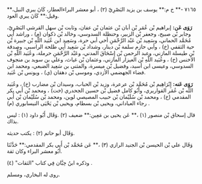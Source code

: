 ٧١٦٥ -** خ م:** يوسف بن يزيد البَصْرِيّ (٢) ، أبو معشر البراءالعطار، كَانَ يبري النبل،** وقيل:** كَانَ يبري العود.

**رَوَى عَن:** إبراهيم بْن عُمَر بْن أبان بْن عثمان بْن عفان، وثابت بْن سهل القرشي البَصْرِيّ، وجابر بْن صبيح، وجعفر بْن الزبير، وحنظلة السدوسي، وخالد بْن ذكوان (م) ، وراشد أَبِي مُحَمَّد الحماني، وسَعِيد بْن عَبْد الرَّحْمَنِ أخي أبي حرة، وسَعِيد ابن عُبَيد اللَّهِ بْن جبيرة بْن حية الثقفي (خ) ، وأبي حازم سلمة بْن دينار، وشداد بْن سَعِيد أَبِي طلحة الراسبي، وصدقة بْن طيسلة المازني، وعبد الرحمن بْن إِسْحَاقَ المدني، وعَبْد الرَّحْمَنِ حرملة، وعُبَيد اللَّهِ بْن الأخنس (خ) ، وعُبَيد اللَّهِ بْن العيزار المازني، وعثمان بْن غياث، وعلي بن سويد بن منجوف السدوسي، وعيسى ابن أسيد، وفضيل بْن ميسرة، والمثنى بن سَعِيد الضبعي، ومحمد ابن فضاء الجهضمي الأزدي، وموسى بْن دهقان (ي) ، ويونس بْن عُبَيد.

**رَوَى عَنه:** إِبْرَاهِيم بْن مُحَمَّد بْن عرعرة، وزيد بْن الحباب، وسيدان بْن مضارب (خ) ، وعُبَيد اللَّه بْن عُمَر القواريري، وأَبُو كامل فضيل بْن حسين الجحدري (خت) ، ومحمد بْن أَبي بكر المقدمي (خ) ، ومحمد بْن سُلَيْمان بْن حبيب المصيصي لوين، ومحمد بْن سُلَيْمان بْن أَبي رجاء العباداني، ويحيى بْن بسطام، ويحيى بْن يَحْيَى النيسابوري (م) .

قال إسحاق بْن منصور (١) ،** عَن يحيى بن مَعِين:** ضعيف (٢) .وَقَال أَبُو داود (١) : ليس بذاك.

وَقَال أبو حاتم (٢) : يكتب حديثه.

وَقَال علي بْن الحيسن بْن الجنيد الرازي (٣) ،** عَن مُحَمَّد بْن أَبي بكر المقدمي:** حَدَّثَنَا أَبُو معشر البراء وكان ثقة.

وذكره ابنُ حِبَّان فِي كتاب "الثقات" (٤) .

روى له البخاري، ومسلم.